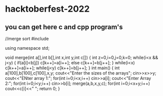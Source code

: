 # hacktoberfest-2022
## you can get here c and cpp program's
//merge sort
#include <iostream>

using namespace std;

void merge(int a[],int b[],int x,int y,int c[])
{
    int z=0,i=0,j=0,k=0;
    while(i<x && j<y)
    {
        if(a[i]<b[j])
            c[k++]=a[i++];
        else
            c[k++]=b[j++];
    }
    while(i<x)
        c[k++]=a[i++];
    while(j<y)
        c[k++]=b[j++];
}
int main()
{
    int a[100],b[100],c[100],x,y;
    cout<<"Enter the sizes of the arrays";
    cin>>x>>y;
    cout<<"ENter array 1:";
    for(int i=0;i<x;i++)
        cin>>a[i];
    cout<<"Enter Array 2:";
    for(int i=0;i<y;i++)
        cin>>b[i];
    merge(a,b,x,y,c);
    for(int i=0;i<x+y;i++)
        cout<<c[i]<<"  ";
    return 0;
}
